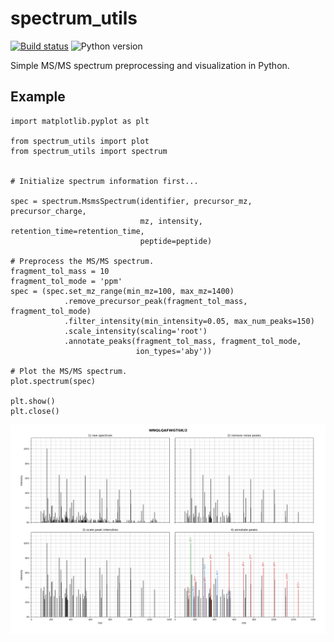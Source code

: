 # spectrum_utils

[![Build status](https://travis-ci.org/bittremieux/spectrum_utils.svg?master)](https://travis-ci.org/bittremieux/spectrum_utils)
![Python version](https://img.shields.io/badge/python-3.7-brightgreen.svg)

Simple MS/MS spectrum preprocessing and visualization in Python.

## Example

```
import matplotlib.pyplot as plt

from spectrum_utils import plot
from spectrum_utils import spectrum


# Initialize spectrum information first...

spec = spectrum.MsmsSpectrum(identifier, precursor_mz, precursor_charge,
                             mz, intensity, retention_time=retention_time,
                             peptide=peptide)

# Preprocess the MS/MS spectrum.
fragment_tol_mass = 10
fragment_tol_mode = 'ppm'
spec = (spec.set_mz_range(min_mz=100, max_mz=1400)
            .remove_precursor_peak(fragment_tol_mass, fragment_tol_mode)
            .filter_intensity(min_intensity=0.05, max_num_peaks=150)
            .scale_intensity(scaling='root')
            .annotate_peaks(fragment_tol_mass, fragment_tol_mode,
                            ion_types='aby'))

# Plot the MS/MS spectrum.
plot.spectrum(spec)

plt.show()
plt.close()
```

![spectrum_utils](spectrum_utils.png)